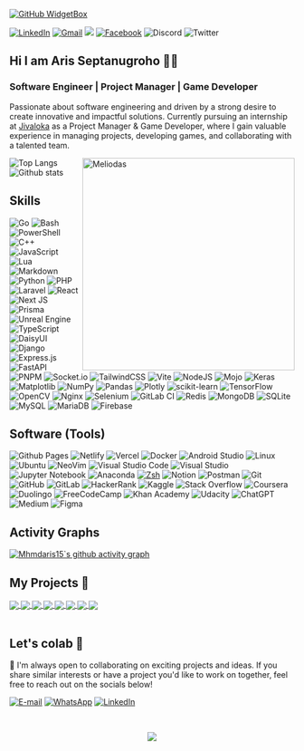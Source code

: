 [![GitHub WidgetBox](https://github-widgetbox.vercel.app/api/profile?username=Mhmdaris15&data=followers,repositories,stars,commits&theme=nautilus)](https://github.com/Mhmdaris15)

<!-- <h3 align ="center"> <strong> Let`s Code.Build & FUN </strong> </h3>  -->

[![LinkedIn](https://img.shields.io/badge/linkedin-%230077B5.svg?style=for-the-badge&logo=linkedin&logoColor=white)](https://www.linkedin.com/in/muhammad-aris-septanugroho/)
[![Gmail](https://img.shields.io/badge/%20-Send%20Mail-black?color=14171A&labelColor=ef5350&logo=gmail&logoColor=ffffff&style=for-the-badge)](mailto:muhammadaris1945@gmail.com)
![](https://komarev.com/ghpvc/?username=Mhmdaris15&color=brightgreen&style=for-the-badge)
[![Facebook](https://img.shields.io/badge/Facebook-%231877F2.svg?style=for-the-badge&logo=Facebook&logoColor=white)](https://facebook.com/Mhmdaris15.io)
![Discord](https://img.shields.io/badge/Discord-%235865F2.svg?style=for-the-badge&logo=discord&logoColor=white)
![Twitter](https://img.shields.io/badge/Twitter-%231DA1F2.svg?style=for-the-badge&logo=Twitter&logoColor=white)

## Hi I am Aris Septanugroho 💇‍♂️

### Software Engineer | Project Manager | Game Developer</h3>

Passionate about software engineering and driven by a strong desire to create innovative and impactful solutions. Currently pursuing an internship at [Jivaloka](https://jivaloka.digital/) as a Project Manager & Game Developer, where I gain valuable experience in managing projects, developing games, and collaborating with a talented team. </h4>

<img src="https://wallpapercave.com/wp/wp5543313.jpg" alt="Meliodas" align="right" width="375" height="auto" />

![Top Langs](https://github-readme-stats.vercel.app/api/top-langs/?username=Mhmdaris15&hide=html&langs_count=14&size_weight=0&count_weight=1&layout=compact&theme=tokyonight&card_width=400px)
![Github stats](https://github-readme-stats.vercel.app/api?username=Mhmdaris15&theme=radical&show_icons=true&count_private=true) </td>

## Skills

![Go](https://img.shields.io/badge/go-%2300ADD8.svg?style=for-the-badge&logo=go&logoColor=white)
![Bash](https://img.shields.io/badge/Bash-4EAA25?logo=gnubash&logoColor=white&style=for-the-badge)
![PowerShell](https://img.shields.io/badge/PowerShell-%235391FE.svg?style=for-the-badge&logo=powershell&logoColor=white)
![C++](https://img.shields.io/badge/C++-00599C?logo=cplusplus&logoColor=white&style=for-the-badge)
![JavaScript](https://img.shields.io/badge/javascript-%23323330.svg?style=for-the-badge&logo=javascript&logoColor=%23F7DF1E)
![Lua](https://img.shields.io/badge/lua-%232C2D72.svg?style=for-the-badge&logo=lua&logoColor=white)
![Markdown](https://img.shields.io/badge/markdown-%23000000.svg?style=for-the-badge&logo=markdown&logoColor=white)
![Python](https://img.shields.io/badge/python-3670A0?style=for-the-badge&logo=python&logoColor=ffdd54)
![PHP](https://img.shields.io/badge/PHP-556096?logo=php&logoColor=white&style=for-the-badge)
![Laravel](https://img.shields.io/badge/Laravel-f04235?logo=laravel&logoColor=white&style=for-the-badge)
![React](https://img.shields.io/badge/React-61DAFB?logo=react&logoColor=black&style=for-the-badge)
![Next JS](https://img.shields.io/badge/Next-black?style=for-the-badge&logo=next.js&logoColor=white)
![Prisma](https://img.shields.io/badge/Prisma-3982CE?style=for-the-badge&logo=Prisma&logoColor=white)
![Unreal Engine](https://img.shields.io/badge/unrealengine-%23313131.svg?style=for-the-badge&logo=unrealengine&logoColor=white)
![TypeScript](https://img.shields.io/badge/TypeScript-3178C6?logo=typescript&logoColor=white&style=for-the-badge)
![DaisyUI](https://img.shields.io/badge/daisyui-5A0EF8?style=for-the-badge&logo=daisyui&logoColor=white)
![Django](https://img.shields.io/badge/django-%23092E20.svg?style=for-the-badge&logo=django&logoColor=white)
![Express.js](https://img.shields.io/badge/express.js-%23404d59.svg?style=for-the-badge&logo=express&logoColor=%2361DAFB)
![FastAPI](https://img.shields.io/badge/FastAPI-005571?style=for-the-badge&logo=fastapi)
![PNPM](https://img.shields.io/badge/pnpm-%234a4a4a.svg?style=for-the-badge&logo=pnpm&logoColor=f69220)
![Socket.io](https://img.shields.io/badge/Socket.io-black?style=for-the-badge&logo=socket.io&badgeColor=010101)
![TailwindCSS](https://img.shields.io/badge/tailwindcss-%2338B2AC.svg?style=for-the-badge&logo=tailwind-css&logoColor=white)
![Vite](https://img.shields.io/badge/vite-%23646CFF.svg?style=for-the-badge&logo=vite&logoColor=white)
![NodeJS](https://img.shields.io/badge/node.js-6DA55F?style=for-the-badge&logo=node.js&logoColor=white)
![Mojo](https://img.shields.io/badge/Mojo-f15a24?logo=mojo&logoColor=orange&style=for-the-badge)
![Keras](https://img.shields.io/badge/Keras-%23D00000.svg?style=for-the-badge&logo=Keras&logoColor=white)
![Matplotlib](https://img.shields.io/badge/Matplotlib-%23ffffff.svg?style=for-the-badge&logo=Matplotlib&logoColor=black)
![NumPy](https://img.shields.io/badge/numpy-%23013243.svg?style=for-the-badge&logo=numpy&logoColor=white)
![Pandas](https://img.shields.io/badge/pandas-%23150458.svg?style=for-the-badge&logo=pandas&logoColor=white)
![Plotly](https://img.shields.io/badge/Plotly-%233F4F75.svg?style=for-the-badge&logo=plotly&logoColor=white)
![scikit-learn](https://img.shields.io/badge/scikit--learn-%23F7931E.svg?style=for-the-badge&logo=scikit-learn&logoColor=white)
![TensorFlow](https://img.shields.io/badge/TensorFlow-%23FF6F00.svg?style=for-the-badge&logo=TensorFlow&logoColor=white)
![OpenCV](https://img.shields.io/badge/opencv-%23white.svg?style=for-the-badge&logo=opencv&logoColor=white)
![Nginx](https://img.shields.io/badge/nginx-%23009639.svg?style=for-the-badge&logo=nginx&logoColor=white)
![Selenium](https://img.shields.io/badge/-selenium-%43B02A?style=for-the-badge&logo=selenium&logoColor=white)
![GitLab CI](https://img.shields.io/badge/gitlab%20ci-%23181717.svg?style=for-the-badge&logo=gitlab&logoColor=white)
![Redis](https://img.shields.io/badge/redis-%23DD0031.svg?style=for-the-badge&logo=redis&logoColor=white)
![MongoDB](https://img.shields.io/badge/MongoDB-47A248?logo=mongodb&logoColor=white&style=for-the-badge)
![SQLite](https://img.shields.io/badge/sqlite-%2307405e.svg?style=for-the-badge&logo=sqlite&logoColor=white)
![MySQL](https://img.shields.io/badge/mysql-%2300f.svg?style=for-the-badge&logo=mysql&logoColor=white)
![MariaDB](https://img.shields.io/badge/MariaDB-003545?style=for-the-badge&logo=mariadb&logoColor=white)
![Firebase](https://img.shields.io/badge/firebase-%23039BE5.svg?style=for-the-badge&logo=firebase)

## Software (Tools)

![Github Pages](https://img.shields.io/badge/github%20pages-121013?style=for-the-badge&logo=github&logoColor=white)
![Netlify](https://img.shields.io/badge/netlify-%23000000.svg?style=for-the-badge&logo=netlify&logoColor=#00C7B7)
![Vercel](https://img.shields.io/badge/vercel-%23000000.svg?style=for-the-badge&logo=vercel&logoColor=white)
![Docker](https://img.shields.io/badge/docker-%230db7ed.svg?style=for-the-badge&logo=docker&logoColor=white)
![Android Studio](https://img.shields.io/badge/Android%20Studio-3DDC84?logo=androidstudio&logoColor=white&style=for-the-badge)
![Linux](https://img.shields.io/badge/Linux-FCC624?logo=Linux&logoColor=black&style=for-the-badge)
![Ubuntu](https://img.shields.io/badge/Ubuntu-E95420?style=for-the-badge&logo=ubuntu&logoColor=white)
![NeoVim](https://img.shields.io/badge/NeoVim-57A143?logo=neovim&logoColor=white&style=for-the-badge)
![Visual Studio Code](https://img.shields.io/badge/VSCode-007ACC?logo=visualstudiocode&logoColor=white&style=for-the-badge)
![Visual Studio](https://img.shields.io/badge/Visual%20Studio-5C2D91.svg?style=for-the-badge&logo=visual-studio&logoColor=white)
![Jupyter Notebook](https://img.shields.io/badge/jupyter-%23FA0F00.svg?style=for-the-badge&logo=jupyter&logoColor=white)
![Anaconda](https://img.shields.io/badge/Anaconda-%2344A833.svg?style=for-the-badge&logo=anaconda&logoColor=white)
[![Zsh](https://img.shields.io/badge/Zsh-f15a24?style=for-the-badge)](https://ohmyz.sh)
![Notion](https://img.shields.io/badge/Notion-%23000000.svg?style=for-the-badge&logo=notion&logoColor=white)
![Postman](https://img.shields.io/badge/Postman-FF6C37?style=for-the-badge&logo=postman&logoColor=white)
![Git](https://img.shields.io/badge/git-%23F05033.svg?style=for-the-badge&logo=git&logoColor=white)
![GitHub](https://img.shields.io/badge/github-%23121011.svg?style=for-the-badge&logo=github&logoColor=white)
![GitLab](https://img.shields.io/badge/gitlab-%23181717.svg?style=for-the-badge&logo=gitlab&logoColor=white)
![HackerRank](https://img.shields.io/badge/-Hackerrank-2EC866?style=for-the-badge&logo=HackerRank&logoColor=white)
![Kaggle](https://img.shields.io/badge/Kaggle-035a7d?style=for-the-badge&logo=kaggle&logoColor=white)
![Stack Overflow](https://img.shields.io/badge/-Stackoverflow-FE7A16?style=for-the-badge&logo=stack-overflow&logoColor=white)
![Coursera](https://img.shields.io/badge/Coursera-%230056D2.svg?style=for-the-badge&logo=Coursera&logoColor=white)
![Duolingo](https://img.shields.io/badge/Duolingo-%234DC730.svg?style=for-the-badge&logo=Duolingo&logoColor=white)
![FreeCodeCamp](https://img.shields.io/badge/Freecodecamp-%23123.svg?&style=for-the-badge&logo=freecodecamp&logoColor=green)
![Khan Academy](https://img.shields.io/badge/KhanAcademy-%2314BF96.svg?style=for-the-badge&logo=KhanAcademy&logoColor=white)
![Udacity](https://img.shields.io/badge/Udacity-grey?style=for-the-badge&logo=udacity&logoColor=15B8E6)
![ChatGPT](https://img.shields.io/badge/chatGPT-74aa9c?style=for-the-badge&logo=openai&logoColor=white)
![Medium](https://img.shields.io/badge/Medium-12100E?style=for-the-badge&logo=medium&logoColor=white)
![Figma](https://img.shields.io/badge/figma-%23F24E1E.svg?style=for-the-badge&logo=figma&logoColor=white)

## Activity Graphs

[![Mhmdaris15`s github activity graph](https://github-readme-activity-graph.vercel.app/graph?username=Mhmdaris15&theme=github-compact)](https://github.com/Mhmdaris15/github-readme-activity-graph)

<h2> My Projects 📁</h2>
<a href="https://github.com/Mhmdaris15/linkedin-scraping">
  <img align="center" src="https://github-readme-stats.vercel.app/api/pin/?username=Mhmdaris15&theme=react&repo=linkedin-scraping" />
</a>
<a href="https://github.com/Mhmdaris15/booking-movie-client">
  <img align="center" src="https://github-readme-stats.vercel.app/api/pin/?username=Mhmdaris15&theme=react&repo=booking-movie-client" />
</a>
 <a href="https://github.com/Mhmdaris15/booking-movie-app">
  <img align="center" src="https://github-readme-stats.vercel.app/api/pin/?username=Mhmdaris15&theme=react&repo=booking-movie-app" />
</a>
 <a href="https://github.com/Mhmdaris15/Run-Terminate-Exe-Automation">
  <img align="center" src="https://github-readme-stats.vercel.app/api/pin/?username=Mhmdaris15&theme=react&repo=Run-Terminate-Exe-Automation" />
</a>
 <a href="https://github.com/Mhmdaris15/mija-cms">
  <img align="center" src="https://github-readme-stats.vercel.app/api/pin/?username=Mhmdaris15&theme=react&repo=mija-cms" />
</a>
 <a href="https://github.com/Mhmdaris15/aplikasi-lelang">
  <img align="center" src="https://github-readme-stats.vercel.app/api/pin/?username=Mhmdaris15&theme=react&repo=aplikasi-lelang" />
</a>
 <a href="https://github.com/Mhmdaris15/sync-microgen-docker">
  <img align="center" src="https://github-readme-stats.vercel.app/api/pin/?username=Mhmdaris15&theme=react&repo=sync-microgen-docker" />
</a>
 <a href="https://github.com/Mhmdaris15/tourist-app">
  <img align="center" src="https://github-readme-stats.vercel.app/api/pin/?username=Mhmdaris15&theme=react&repo=tourist-app" />
</a>
<br>
<br>

## Let's colab 🚀

🌟 I'm always open to collaborating on exciting projects and ideas. If you share similar interests or have a project you'd like to work on together, feel free to reach out on the socials below!

<p>
  <a href="mailto:muhammadaris1945@gmail.com" target="_blank"><img alt="E-mail" src="https://img.shields.io/badge/-Gmail-ea4335?style=flat-square&logo=Gmail&logoColor=white" /></a>
  <a href="wa.me/6285814045755" target="_blank"><img alt="WhatsApp" src="https://img.shields.io/badge/-WhatsApp-42e35f?style=flat-square&logo=whatsapp&logoColor=white" /></a>
  <a href="https://linkedin.com/in/Mhmdaris15" target="_blank"><img alt="LinkedIn" src="https://img.shields.io/badge/-LinkedIn-007ACC?style=flat-square&logo=linkedin&logoColor=white" />
</p>

<br>

 <p align="center">
  <img src="https://capsule-render.vercel.app/api?type=waving&color=gradient&height=80&section=footer"/>
</p>
<!--
**Mhmdaris15/Mhmdaris15** is a ✨ _special_ ✨ repository because its `README.md` (this file) appears on your GitHub profile.

Here are some ideas to get you started:

🔭 I’m currently working on ...##Python & Django

- 🌱 I’m currently learning ...
- 👯 I’m looking to collaborate on ...
- 🤔 I’m looking for help with ...
- 💬 Ask me about ...
- 📫 How to reach me: ...
- 😄 Pronouns: ...
- ⚡ Fun fact: ...
  <a href="https://github.com/Mhmdaris15"><img src="https://img.shields.io/github/stars/Mhmdaris15" alt="Stars Badge"/></a>

-->
